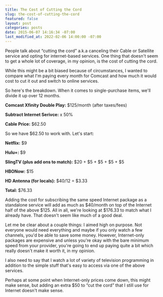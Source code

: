 ```yaml
---
title: The Cost of Cutting the Cord
slug: the-cost-of-cutting-the-cord
featured: false
layout: post
categories: posts
date: 2015-06-07 14:16:34 -07:00
last_modified_at: 2022-02-06 14:00:00 -07:00
---
```


People talk about “cutting the cord” a.k.a canceling their Cable or Satellite service and opting for internet-based services. One thing that doesn't seem to get a whole lot of coverage, in my opinion, is the cost of cutting the cord.

While this might be a bit biased because of circumstances, I wanted to compare what I'm paying every month for Comcast and how much it would cost to cut it out and switch to online services.

So here's the breakdown. When it comes to single-purchase items, we'll divide it up over 12 months.

**Comcast Xfinity Double Play:** $125/month (after taxes/fees)

**Subtract Internet Serivce:** x 50%

**Cable Price:** $62.50

So we have $62.50 to work with. Let's start:

**Netflix:** $9

**Hulu+:** $9

**SlingTV (plus add ons to match):** $20 + $5 + $5 + $5 + $5

**HBONow:** $15

**HD Antenna (for locals):** $40/12 = $3.33

**Total:** $76.33

Adding the cost for subscribing the same speed Internet package as a standalone service will add as much as $40/month on top of the Internet half of the above $125. All in all, we're looking at $176.33 to match what I already have. That doesn't seem like much of a good deal.

Let me be clear about a couple things: I aimed high on purpose. Not everyone would need everything and maybe if you only watch a few channels, you'd be able to save some money. However, Internet-only packages are expensive and unless you're okay with the bare minimum speed from your provider, you're going to end up paying quite a bit which really doesn't make it worth it, in my opinion.

I also need to say that I watch a lot of variety of television programming in addition to the simple stuff that's easy to access via one of the above services.

Perhaps at some point when Internet-only prices come down, this might make sense, but adding an extra $50 to “cut the cord” that I still use for Internet doesn't make sense.

